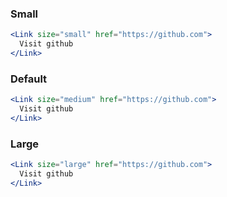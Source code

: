 ### Small

```jsx
<Link size="small" href="https://github.com">
  Visit github
</Link>
```

### Default

```jsx
<Link size="medium" href="https://github.com">
  Visit github
</Link>
```

### Large

```jsx
<Link size="large" href="https://github.com">
  Visit github
</Link>
```
